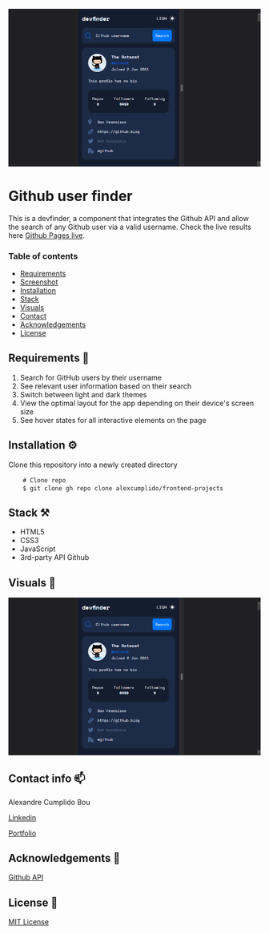 ![Prevew](./images/devFinder.gif)

# Github user finder
This is a devfinder, a component that integrates the Github API and allow the search of any Github  user via a valid username. Check the live results here [Github Pages live](https://alexcumplido.github.io/frontend-mentor/github-user-api/).


### Table of contents
- [Requirements](#requirements)
- [Screenshot](#screenshot)
- [Installation](#installation)
- [Stack](#stack)
- [Visuals](#visuals)
- [Contact](#contact)
- [Acknowledgements](#acknowledgements)
- [License](#license)

## Requirements 🎯
1. Search for GitHub users by their username
2. See relevant user information based on their search
3. Switch between light and dark themes
4.  View the optimal layout for the app depending on their device's screen size
5. See hover states for all interactive elements on the page

## Installation ⚙️

Clone this repository into a newly created directory

```shell
    # Clone repo
    $ git clone gh repo clone alexcumplido/frontend-projects
```
## Stack ⚒️

- HTML5
- CSS3
- JavaScript
- 3rd-party API Github

## Visuals 👀

![Demo view](./images/devFinder.gif)


## Contact info 📫

Alexandre Cumplido Bou

[Linkedin](https://www.linkedin.com/in/alexandrecb/)

[Portfolio](https://alexcumplido.github.io/portfolio/)

## Acknowledgements 🙌

[Github API](https://docs.github.com/en/rest/users)

## License 📃

[MIT License](https://opensource.org/licenses/MIT)
